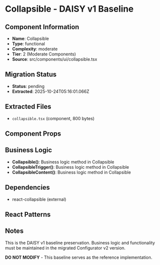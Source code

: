 # Collapsible - DAISY v1 Baseline

## Component Information

- **Name**: Collapsible
- **Type**: functional
- **Complexity**: moderate
- **Tier**: 2 (Moderate Components)
- **Source**: src/components/ui/collapsible.tsx

## Migration Status

- **Status**: pending
- **Extracted**: 2025-10-24T05:16:01.066Z

## Extracted Files

- `collapsible.tsx` (component, 800 bytes)

## Component Props



## Business Logic

- **Collapsible()**: Business logic method in Collapsible
- **CollapsibleTrigger()**: Business logic method in Collapsible
- **CollapsibleContent()**: Business logic method in Collapsible

## Dependencies

- react-collapsible (external)

## React Patterns



## Notes

This is the DAISY v1 baseline preservation. Business logic and functionality
must be maintained in the migrated Configurator v2 version.

**DO NOT MODIFY** - This baseline serves as the reference implementation.
